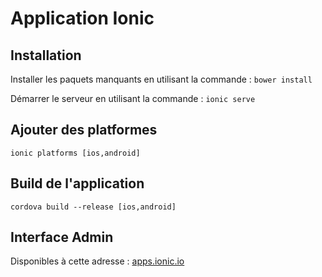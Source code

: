 # Application Ionic

## Installation

Installer les paquets manquants en utilisant la commande :
``` bower install ```

Démarrer le serveur en utilisant la commande :
``` ionic serve ```

## Ajouter des platformes

``` ionic platforms [ios,android] ```

## Build de l'application

``` cordova build --release [ios,android] ```

## Interface Admin

Disponibles à cette adresse : <a href="https://apps.ionic.io/" target="_blank">apps.ionic.io</a>

